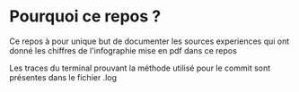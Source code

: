# Pourquoi ce repos ?

Ce repos à pour unique but de documenter les sources experiences qui ont donné les chiffres de l'infographie mise en pdf dans ce repos

Les traces du terminal prouvant la méthode utilisé pour le commit sont présentes dans le fichier .log